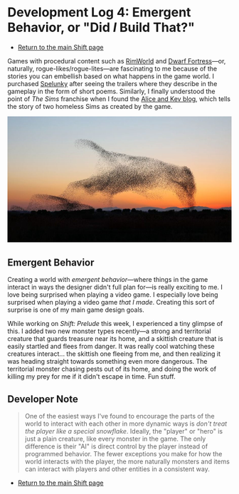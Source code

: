 # Development Log 4: Emergent Behavior, or "Did *I* Build That?"

* [Return to the main Shift page](../index.md)

Games with procedural content such as [RimWorld](https://store.steampowered.com/app/294100/RimWorld/) and [Dwarf Fortress](http://www.bay12games.com/dwarves/)&mdash;or, naturally, rogue-likes/rogue-lites&mdash;are fascinating to me because of the stories you can embellish based on what happens in the game world. I purchased [Spelunky](https://store.steampowered.com/app/239350/Spelunky/) after seeing the trailers where they describe in the gameplay in the form of short poems. Similarly, I finally understood the point of *The Sims* franchise when I found the [Alice and Kev blog](https://aliceandkev.wordpress.com/), which tells the story of two homeless Sims as created by the game.

![A flock of birds as an example of emergent behavior](../../assets/shift/week_three/flock.jpeg)

## Emergent Behavior

Creating a world with *emergent behavior*&mdash;where things in the game interact in ways the designer didn't full plan for&mdash;is really exciting to me. I love being surprised when playing a video game. I especially love being surprised when playing a video game *that I made*. Creating this sort of surprise is one of my main game design goals.

While working on *Shift: Prelude* this week, I experienced a tiny glimpse of this. I added two new monster types recently&mdash;a strong and territorial creature that guards treasure near its home, and a skittish creature that is easily startled and flees from danger. It was really cool watching these creatures interact... the skittish one fleeing from me, and then realizing it was heading straight towards something even more dangerous. The territorial monster chasing pests out of its home, and doing the work of killing my prey for me if it didn't escape in time. Fun stuff.

## Developer Note

> One of the easiest ways I've found to encourage the parts of the world to interact with each other in more dynamic ways is *don't treat the player like a special snowflake*. Ideally, the "player" or "hero" is just a plain creature, like every monster in the game. The only difference is their "AI" is direct control by the player instead of programmed behavior. The fewer exceptions you make for how the world interacts with the player, the more naturally monsters and items can interact with players and other entities in a consistent way.

* [Return to the main Shift page](../index.md)